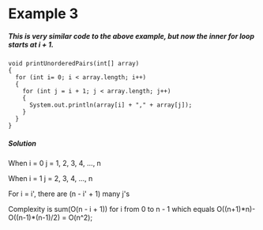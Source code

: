 # Example 3

##### This is very similar code to the above example, but now the inner for loop starts at i + 1.

```
void printUnorderedPairs(int[] array)
{
  for (int i= 0; i < array.length; i++)
  {
    for (int j = i + 1; j < array.length; j++)
    {
      System.out.println(array[i] + "," + array[j]);
    }
  }
}
```

##### Solution
When i = 0
  j = 1, 2, 3, 4, ..., n

When i = 1
  j = 2, 3, 4, ..., n

For i = i', there are (n - i' + 1) many j's

Complexity is sum(O(n - i + 1)) for i from 0 to n - 1 which equals O((n+1)\*n)- O((n-1)\*(n-1)/2) = O(n^2);
